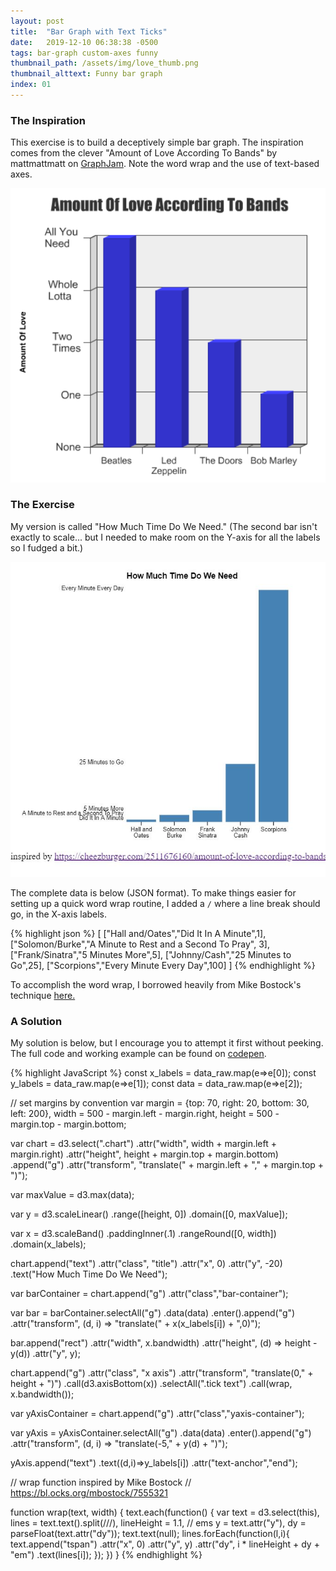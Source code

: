 ```yaml
---
layout: post
title:  "Bar Graph with Text Ticks"
date:   2019-12-10 06:38:38 -0500
tags: bar-graph custom-axes funny
thumbnail_path: /assets/img/love_thumb.png
thumbnail_alttext: Funny bar graph
index: 01
---
```

### The Inspiration

This exercise is to build a deceptively simple bar graph. The inspiration comes from the clever "Amount of Love According To Bands" by mattmattmatt on [GraphJam](https://cheezburger.com/2511676160/amount-of-love-according-to-bands). Note the word wrap and the use of text-based axes.

![Funny bar graph](/assets/img/love_inspiration.png)

### The Exercise

My version is called "How Much Time Do We Need." (The second bar isn't exactly to scale... but I needed to make room on the Y-axis for all the labels so I fudged a bit.)

![Another funny bar graph](/assets/img/love_solution.jpg)

The complete data is below (JSON format). To make things easier for setting up a quick word wrap routine, I added a `/` where a line break should go, in the X-axis labels.

{% highlight json %}
[
  ["Hall and/Oates","Did It In A Minute",1],
  ["Solomon/Burke","A Minute to Rest and a Second To Pray", 3],
  ["Frank/Sinatra","5 Minutes More",5],
  ["Johnny/Cash","25 Minutes to Go",25],
  ["Scorpions","Every Minute Every Day",100]
]
{% endhighlight %}

To accomplish the word wrap, I borrowed heavily from Mike Bostock's technique [here.](https://bl.ocks.org/mbostock/7555321)

### A Solution

My solution is below, but I encourage you to attempt it first without peeking. The full code and working example can be found on [codepen](https://codepen.io/fraziern/pen/bGGWwKZ).

{% highlight JavaScript %}
const x_labels = data_raw.map(e=>e[0]);
const y_labels = data_raw.map(e=>e[1]);
const data = data_raw.map(e=>e[2]);

// set margins by convention
var margin = {top: 70, right: 20, bottom: 30, left: 200},
    width = 500 - margin.left - margin.right,
    height = 500 - margin.top - margin.bottom;

var chart = d3.select(".chart")
    .attr("width", width + margin.left + margin.right)
    .attr("height", height + margin.top + margin.bottom)
  .append("g")
    .attr("transform", "translate(" + margin.left + "," + margin.top + ")");

var maxValue = d3.max(data);

var y = d3.scaleLinear()
    .range([height, 0])
    .domain([0, maxValue]);

var x = d3.scaleBand()
    .paddingInner(.1)
    .rangeRound([0, width])
    .domain(x_labels);

 chart.append("text")
      .attr("class", "title")
      .attr("x", 0)
      .attr("y", -20)
      .text("How Much Time Do We Need");

var barContainer = chart.append("g")
  .attr("class","bar-container");

var bar = barContainer.selectAll("g")
    .data(data)
  .enter().append("g")
    .attr("transform", (d, i) => "translate(" + x(x_labels[i]) + ",0)");

bar.append("rect")
    .attr("width", x.bandwidth)
    .attr("height", (d) => height - y(d))
    .attr("y", y);

chart.append("g")
    .attr("class", "x axis")
    .attr("transform", "translate(0," + height + ")")
    .call(d3.axisBottom(x))
    .selectAll(".tick text")
      .call(wrap, x.bandwidth());

var yAxisContainer = chart.append("g")
  .attr("class","yaxis-container");

var yAxis = yAxisContainer.selectAll("g")
  .data(data)
  .enter().append("g")
  .attr("transform", (d, i) => "translate(-5," + y(d) + ")");

yAxis.append("text")
  .text((d,i)=>y_labels[i])
  .attr("text-anchor","end");

// wrap function inspired by Mike Bostock
// https://bl.ocks.org/mbostock/7555321

function wrap(text, width) {
  text.each(function() {
    var text = d3.select(this),
        lines = text.text().split(/\//),
        lineHeight = 1.1, // ems
        y = text.attr("y"),
        dy = parseFloat(text.attr("dy"));
    text.text(null);
    lines.forEach(function(l,i){
        text.append("tspan")
          .attr("x", 0)
          .attr("y", y)
          .attr("dy", i * lineHeight + dy + "em")
          .text(lines[i]);
    });
  })
}
{% endhighlight %}
